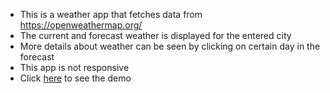 - This is a weather app that fetches data from https://openweathermap.org/
- The current and forecast weather is displayed for the entered city
- More details about weather can be seen by clicking on certain day in the forecast
- This app is not responsive
- Click [here](https://weather-app-phi-tawny.vercel.app/) to see the demo
